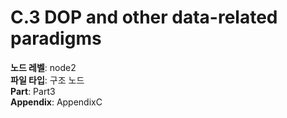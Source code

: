 # C.3 DOP and other data-related paradigms

**노드 레벨**: node2  
**파일 타입**: 구조 노드  
**Part**: Part3  
**Appendix**: AppendixC  
